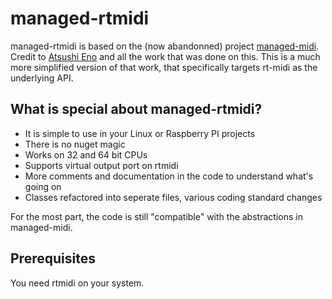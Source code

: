# managed-rtmidi
managed-rtmidi is based on the (now abandonned) project [managed-midi](https://github.com/atsushieno/managed-midi). Credit to [Atsushi Eno](https://github.com/atsushieno) and all the work that was done on this.
This is a much more simplified version of that work, that specifically targets rt-midi as the underlying API.

## What is special about managed-rtmidi?
* It is simple to use in your Linux or Raspberry PI projects
* There is no nuget magic
* Works on 32 and 64 bit CPUs
* Supports virtual output port on rtmidi
* More comments and documentation in the code to understand what's going on
* Classes refactored into seperate files, various coding standard changes

For the most part, the code is still "compatible" with the abstractions in managed-midi.

## Prerequisites
You need rtmidi on your system.
